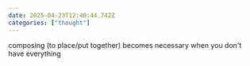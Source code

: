 ```yaml
---
date: 2025-04-23T12:40:44.742Z
categories: ["thought"]
---
```

composing (to place/put together) becomes necessary when you don't have everything
